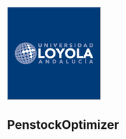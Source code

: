 ![Loyola Logo](https://github.com/atapiaco/PenstockOptimizer/blob/master/logo.png)

# PenstockOptimizer

